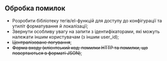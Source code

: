 ## Обробка помилок

* Розробити бібліотеку тегів/el-функцій для доступу до конфігурації та утиліт форматування й локалізації;
* Звернути особливу увагу на запити з ідентифікаторами, які можуть належати іншим користувачам (з іншим user_id);
* <s>Централізоване логування</s>;
* <s>Форма входу (клієнтський код: помилки HTTP та помилки, що повертаються в форматі JSON)</s>;
